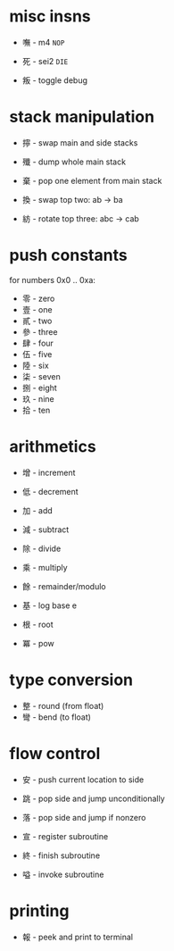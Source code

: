 # misc insns

- 嘸 - m4 `NOP`
- 死 - sei2 `DIE`

- 叛 - toggle debug

# stack manipulation

- 擰 - swap main and side stacks
- 殲 - dump whole main stack
- 棄 - pop one element from main stack

- 換 - swap top two: ab -> ba
- 紡 - rotate top three: abc -> cab

# push constants

for numbers 0x0 .. 0xa:

- 零 - zero
- 壹 - one
- 貳 - two
- 參 - three
- 肆 - four
- 伍 - five
- 陸 - six
- 柒 - seven
- 捌 - eight
- 玖 - nine
- 拾 - ten

# arithmetics

- 增 - increment
- 低 - decrement
- 加 - add
- 減 - subtract
- 除 - divide
- 乘 - multiply
- 餘 - remainder/modulo

- 基 - log base e
- 根 - root
- 冪 - pow

# type conversion

- 整 - round (from float)
- 彎 - bend (to float)

# flow control

- 安 - push current location to side
- 跳 - pop side and jump unconditionally
- 落 - pop side and jump if nonzero

- 宣 - register subroutine
- 終 - finish subroutine
- 嗌 - invoke subroutine

# printing

- 報 - peek and print to terminal
